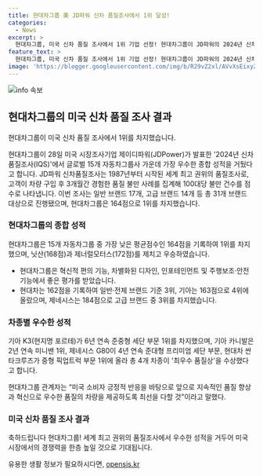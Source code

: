 ```yaml
---
title: 현대차그룹 美 JD파워 신차 품질조사에서 1위 달성!
categories:
  - News
excerpt: >
  현대차그룹, 미국 신차 품질 조사에서 1위 기업 선정! 현대차그룹이 JD파워의 2024년 신차품질조사(IQS)에서 글로벌 자동차그룹사 1위를 차지했다. 이 조사는 고객들의 3개월간 차량 품질에 대한 불만을 집계하여 평가하는데, 현대차그룹은 15개 자동차그룹 중 가장 우수한 평가를 받았다. 현대차는 평균점수 164점을 기록하며 15개 자동차그룹 중 최고평점을 받았고, 기아 K3는 6년 연속으로 준중형 세단 부문 1위를 차지했다. 이번 조사 결과로 현대차그룹은 품질과 혁신으로 소비자에게 우수한 차량을 제공하겠다는 다짐을 전했다.
feature_text: >
  현대차그룹, 미국 신차 품질 조사에서 1위 기업 선정! 현대차그룹이 JD파워의 2024년 신차품질조사(IQS)에서 글로벌 자동차그룹사 1위를 차지했다. 이 조사는 고객들의 3개월간 차량 품질에 대한 불만을 집계하여 평가하는데, 현대차그룹은 15개 자동차그룹 중 가장 우수한 평가를 받았다. 현대차는 평균점수 164점을 기록하며 15개 자동차그룹 중 최고평점을 받았고, 기아 K3는 6년 연속으로 준중형 세단 부문 1위를 차지했다. 이번 조사 결과로 현대차그룹은 품질과 혁신으로 소비자에게 우수한 차량을 제공하겠다는 다짐을 전했다.
image: 'https://blogger.googleusercontent.com/img/b/R29vZ2xl/AVvXsEixyZcFfHzMRdzZMjFBmAUKJYCLCGyLL1o632UiGVXcaFdKo_bkvkuCioo0uUKlGfBVcT3P84aROyZIXSBEx3Aw5nCQ3pTgDom1WDC4m8eifvWiAmWEEVb4x6G_l8C0QH225ldMjyaFvpxGEBGNO37VmDTDMHGhJPq73UglMfDca1-0aw/s1600/blogspot.png'
---
```


<p><img src="https://blogger.googleusercontent.com/img/b/R29vZ2xl/AVvXsEixyZcFfHzMRdzZMjFBmAUKJYCLCGyLL1o632UiGVXcaFdKo_bkvkuCioo0uUKlGfBVcT3P84aROyZIXSBEx3Aw5nCQ3pTgDom1WDC4m8eifvWiAmWEEVb4x6G_l8C0QH225ldMjyaFvpxGEBGNO37VmDTDMHGhJPq73UglMfDca1-0aw/s1600/blogspot.png" alt="info 속보" /></p>

<h2 data-ke-size="size26">현대차그룹의 미국 신차 품질 조사 결과</h2>

<p>현대차그룹이 미국 신차 품질 조사에서 1위를 차지했습니다.</p>

<p data-ke-size="size16">현대차그룹이 28일 미국 시장조사기업 제이디파워(JDPower)가 발표한 '2024년 신차품질조사(IQS)'에서 글로벌 15개 자동차그룹사 가운데 가장 우수한 종합 성적을 거뒀다고 합니다. JD파워 신차품질조사는 1987년부터 시작된 세계 최고 권위의 품질조사로, 고객이 차량 구입 후 3개월간 경험한 품질 불만 사례를 집계해 100대당 불만 건수를 점수로 나타냅니다. 이번 조사는 일반 브랜드 17개, 고급 브랜드 14개 등 총 31개 브랜드 대상으로 진행됐으며, 현대차그룹은 164점으로 1위를 차지했습니다.</p>

<h3 data-ke-size="size24">현대차그룹의 종합 성적</h3>

<p>현대차그룹은 15개 자동차그룹 중 가장 낮은 평균점수인 164점을 기록하여 1위를 차지했으며, 닛산(168점)과 제너럴모터스(172점)를 제치고 우승하였습니다.</p>

<ul>
  <li>현대차그룹은 혁신적 편의 기능, 차별화된 디자인, 인포테인먼트 및 주행보조·안전 기능에서 좋은 평가를 받았습니다.</li>
  <li>현대차는 162점을 기록하여 일반·전체 브랜드 기준 3위, 기아는 163점으로 4위에 올랐으며, 제네시스는 184점으로 고급 브랜드 중 3위를 차지했습니다.</li>
</ul>

<h3 data-ke-size="size24">차종별 우수한 성적</h3>

<p>기아 K3(현지명 포르테)가 6년 연속 준중형 세단 부문 1위를 차지했으며, 기아 카니발은 2년 연속 미니밴 1위, 제네시스 G80이 4년 연속 준대형 프리미엄 세단 부문, 현대차 싼타크루즈가 중형 픽업트럭 부문 1위에 올라 총 4개 차종이 '최우수 품질상'을 수상했다고 합니다.</p>

<p data-ke-size="size16">현대차그룹 관계자는 “미국 소비자 긍정적 반응을 바탕으로 앞으로 지속적인 품질 향상과 혁신으로 우수한 품질의 차량을 제공하도록 최선을 다할 것”이라고 말했다.</p>

<h3 data-ke-size="size24">미국 신차 품질 조사 결과</h3>

<p>축하드립니다 현대차그룹! 세계 최고 권위의 품질조사에서 우수한 성적을 거두어 미국 시장에서의 경쟁력을 한층 높일 것으로 기대됩니다.</p>
유용한 생활 정보가 필요하시다면, <a href="https://opensis.kr" rel="dofollow">opensis.kr</a>


